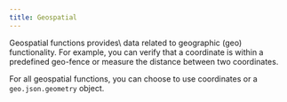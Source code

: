 ```yaml
---
title: Geospatial
---
```


Geospatial functions provides\ data related to geographic (geo) functionality. For example, you can verify that a coordinate is within a predefined geo-fence or measure the distance between two coordinates.

For all geospatial functions, you can choose to use coordinates or a `geo.json.geometry` object.

<DocCardList />
